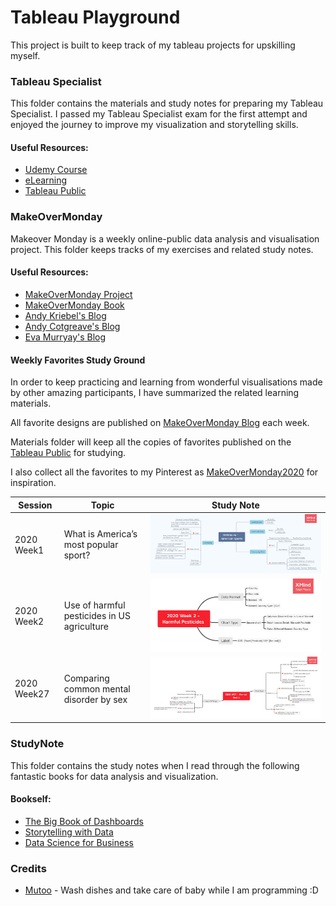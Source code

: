 # Tableau Playground
This project is built to keep track of my tableau projects for upskilling myself.


### Tableau Specialist
This folder contains the materials and study notes for preparing my Tableau Specialist. 
I passed my Tableau Specialist exam for the first attempt and enjoyed the journey to improve my visualization and storytelling skills.

#### Useful Resources: 
* [Udemy Course](https://www.udemy.com/course/tableau-specialist-certification-prep/learn/)
* [eLearning](https://elearning.tableau.com/)
* [Tableau Public](https://public.tableau.com/en-us/s/)

### MakeOverMonday
Makeover Monday is a weekly online-public data analysis and visualisation project. 
This folder keeps tracks of my exercises and related study notes.

#### Useful Resources:
* [MakeOverMonday Project](https://www.makeovermonday.co.uk/)
* [MakeOverMonday Book](https://www.amazon.com.au/MakeoverMonday-Improving-Visualize-Analyze-Chart-ebook/dp/B07JDTZ63N)
* [Andy Kriebel's Blog](http://www.vizwiz.com/)
* [Andy Cotgreave's Blog](https://gravyanecdote.com/)
* [Eva Murryay's Blog](https://trimydata.com/author/trimydata/)

#### Weekly Favorites Study Ground
In order to keep practicing and learning from wonderful visualisations made by other amazing participants, I have summarized the related learning materials. 

All favorite designs are published on [MakeOverMonday Blog](https://www.makeovermonday.co.uk/blog/) each week. 

Materials folder will keep all the copies of favorites published on the [Tableau Public](https://public.tableau.com/s/) for studying. 

I also collect all the favorites to my Pinterest as [MakeOverMonday2020](https://pin.it/1d9Uxja) for inspiration.

| Session | Topic |  Study Note|
| ---- | ------ | --------| 
| 2020 Week1| What is America’s most popular sport?|![Image of Study Note](MakeOverMonday/2020Week1/2020Week1StudyNote.png)|
| 2020 Week2| Use of harmful pesticides in US agriculture|![Image of Study Note](MakeOverMonday/2020Week2/2020Week2StudyNote.png)|
| 2020 Week27| Comparing common mental disorder by sex |![Image of Study Note](MakeOverMonday/2020Week27/2020Week27StudyNote.png)|

### StudyNote
This folder contains the study notes when I read through the following fantastic books for data analysis and visualization. 

#### Bookself:
* [The Big Book of Dashboards](https://www.amazon.com.au/Big-Book-Dashboards-Visualizing-Real-world/dp/1119282713)
* [Storytelling with Data](https://www.amazon.com.au/Storytelling-Data-Visualization-Business-Professionals/dp/1119002257/ref=pd_lpo_14_t_1/358-0748540-0097346?_encoding=UTF8&pd_rd_i=1119002257&pd_rd_r=fd23b93c-af90-48c4-bdc1-f1a99396dc1e&pd_rd_w=DR04V&pd_rd_wg=kbEtW&pf_rd_p=ad2d1e6e-bc60-4795-b4c0-2dbd35f6678d&pf_rd_r=WV4CVP0ZY66XM2E27453&psc=1&refRID=WV4CVP0ZY66XM2E27453)
* [Data Science for Business](https://www.amazon.com.au/Data-Science-Business-Data-Analytic-Thinking/dp/1449361323/ref=reads_cwrtbar_2/358-0748540-0097346?_encoding=UTF8&pd_rd_i=1449361323&pd_rd_r=935cd414-99b2-41db-abe1-231cb08a04d3&pd_rd_w=4xMGZ&pd_rd_wg=Er64H&pf_rd_p=179154b0-e028-4df7-8937-c07b49319319&pf_rd_r=VQ4VBCWP0KRJMA2YZTXT&psc=1&refRID=VQ4VBCWP0KRJMA2YZTXT)

### Credits
* [Mutoo](https://github.com/mutoo) - Wash dishes and take care of baby while I am programming :D
